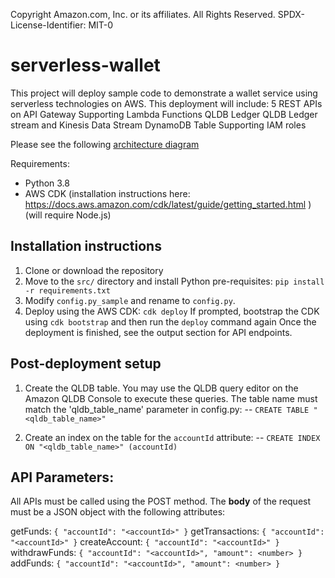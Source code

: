 Copyright Amazon.com, Inc. or its affiliates. All Rights Reserved.
SPDX-License-Identifier: MIT-0

# serverless-wallet

This project will deploy sample code to demonstrate a wallet service using serverless technologies on AWS.
This deployment will include:
5 REST APIs on API Gateway
Supporting Lambda Functions
QLDB Ledger
QLDB Ledger stream and Kinesis Data Stream
DynamoDB Table
Supporting IAM roles

Please see the following [architecture diagram](readme-architecture.png)


Requirements:

- Python 3.8
- AWS CDK (installation instructions here: https://docs.aws.amazon.com/cdk/latest/guide/getting_started.html ) (will require Node.js)

## Installation instructions

1. Clone or download the repository
2. Move to the `src/` directory and install Python pre-requisites:
   `pip install -r requirements.txt`
3. Modify `config.py_sample` and rename to `config.py`.
4. Deploy using the AWS CDK: `cdk deploy`
   If prompted, bootstrap the CDK using `cdk bootstrap` and then run the `deploy` command again
   Once the deployment is finished, see the output section for API endpoints.


## Post-deployment setup
1. Create the QLDB table. You may use the QLDB query editor on the Amazon QLDB Console to execute these queries. The table name must match the 'qldb_table_name' parameter in config.py:
   -- `CREATE TABLE "<qldb_table_name>"`

2. Create an index on the table for the `accountId` attribute:
   -- `CREATE INDEX ON "<qldb_table_name>" (accountId)`


## API Parameters:

All APIs must be called using the POST method. The **body** of the request must be a JSON object with the following attributes:

getFunds: `{ "accountId": "<accountId>" }`
getTransactions: `{ "accountId": "<accountId>" }`
createAccount: `{ "accountId": "<accountId>" }`
withdrawFunds: `{ "accountId": "<accountId>", "amount": <number> }`
addFunds: `{ "accountId": "<accountId>", "amount": <number> }`



